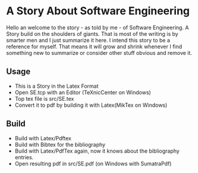 A Story About Software Engineering
=====================================

Hello an welcome to the story - as told by me - of Software Engineering. A Story build on the shoulders of giants. That is most of the writing is by smarter men and I just summarize it here. I intend this story to be a reference for myself. That means it will grow and shrink whenever I find something new to summarize or consider other stuff obvious and remove it.

Usage
-------------------------------------

* This is a Story in the Latex Format
* Open SE.tcp with an Editor (TeXnicCenter on Windows)
* Top tex file is src/SE.tex
* Convert it to pdf by building it with Latex(MikTex on Windows)

Build
-------------------------------------

* Build with Latex/Pdftex
* Build with Bibtex for the bibliography
* Build with Latex/PdfTex again, now it knows about the bibliography entries.
* Open resulting pdf in src/SE.pdf (on Windows with SumatraPdf)
